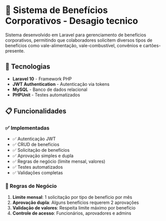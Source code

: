# 🎯 Sistema de Benefícios Corporativos - Desagio tecnico

Sistema desenvolvido em Laravel para gerenciamento de benefícios corporativos, permitindo que colaboradores solicitem diversos tipos de benefícios como vale-alimentação, vale-combustível, convênios e cartões-presente.

## 🚀 Tecnologias

- **Laravel 10** - Framework PHP
- **JWT Authentication** - Autenticação via tokens
- **MySQL** - Banco de dados relacional
- **PHPUnit** - Testes automatizados

## 📋 Funcionalidades

### ✅ Implementadas
- ✅ Autenticação JWT
- ✅ CRUD de benefícios
- ✅ Solicitação de benefícios
- ✅ Aprovação simples e dupla
- ✅ Regras de negócio (limite mensal, valores)
- ✅ Testes automatizados
- ✅ Validações completas

### 🔄 Regras de Negócio
1. **Limite mensal**: 1 solicitação por tipo de benefício por mês
2. **Aprovação dupla**: Alguns benefícios requerem 2 aprovações
3. **Validação de valores**: Respeita limite máximo por benefício
4. **Controle de acesso**: Funcionários, aprovadores e admins
